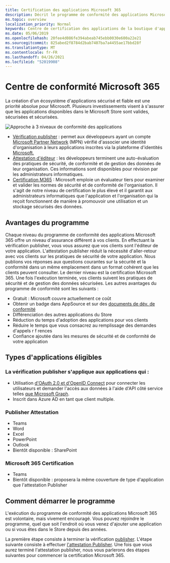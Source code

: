 ```yaml
---
title: Certification des applications Microsoft 365
description: Décrit le programme de conformité des applications Microsoft 365 à partir des applications du Store
ms.topic: overview
localization_priority: Normal
keywords: Centre de certification des applications de la boutique d'applications de conformité teams
ms.date: 05/06/2019
ms.openlocfilehash: 20fee4d086fe394abeab745ebb0030e600a22e21
ms.sourcegitcommit: 825abed2f8784d2bab7407ba7a4455ae17bbd28f
ms.translationtype: MT
ms.contentlocale: fr-FR
ms.lasthandoff: 04/26/2021
ms.locfileid: "52019908"
---
```

# <a name="microsoft-365-app-compliance"></a>Centre de conformité Microsoft 365 

La création d'un écosystème d'applications sécurisé et fiable est une priorité absolue pour Microsoft. Plusieurs investissements visent à s'assurer que les applications disponibles dans le Microsoft Store sont valides, sécurisées et sécurisées. 

  ![Approche à 3 niveaux de conformité des applications](../../../../assets/images/Three_Tiers.png) 

-   [Vérification publisher](https://docs.microsoft.com/azure/active-directory/develop/publisher-verification-overview) : permet aux développeurs ayant un compte [Microsoft Partner Network](https://partner.microsoft.com/membership) (MPN) vérifié d'associer une identité d'organisation à leurs applications inscrites via la plateforme d'identités [Microsoft.](https://docs.microsoft.com/azure/active-directory/develop/)
-   [Attestation d'éditeur](https://docs.microsoft.com/microsoft-365-app-certification/docs/enterprise-app-attestation-guide) : les développeurs terminent une auto-évaluation des pratiques de sécurité, de conformité et de gestion des données de leur organisation. Ces informations sont disponibles pour révision par les administrateurs informatiques. 
-   [Certification M365](https://docs.microsoft.com/microsoft-365-app-certification/docs/enterprise-app-certification-guide) : Microsoft emploie un évaluateur tiers pour examiner et valider les normes de sécurité et de conformité de l'organisation. Il s'agit de notre niveau de certification le plus élevé et il garantit aux administrateurs informatiques que l'application et l'organisation qui la reçoit fonctionnent de manière à promouvoir une utilisation et un stockage sécurisés des données.


## <a name="program-benefits"></a>Avantages du programme

Chaque niveau du programme de conformité des applications Microsoft 365 offre un niveau d'assurance différent à vos clients. En effectuant la vérification publisher, vous vous assurez que vos clients sont l'éditeur de votre application. L'attestation publisher réduit la nécessité d'aller-retour avec vos clients sur les pratiques de sécurité de votre application. Nous publions vos réponses aux questions courantes sur la sécurité et la conformité dans un même emplacement dans un format cohérent que les clients peuvent consulter. Le dernier niveau est la certification Microsoft 365. Une fois l'exécution terminée, vos clients suivent les pratiques de sécurité et de gestion des données sécurisées. Les autres avantages du programme de conformité sont les suivants :
-   Gratuit : Microsoft couvre actuellement ce coût
-   Obtenir un badge dans AppSource et sur des [documents de dév. de conformité](https://docs.microsoft.com/microsoft-365-app-certification/teams/teams-apps)
-   Différenciation des autres applications du Store
-   Réduction du temps d'adoption des applications pour vos clients
-   Réduire le temps que vous consacrez au remplissage des demandes d'appels r f rences
-   Confiance ajoutée dans les mesures de sécurité et de conformité de votre application

## <a name="qualifying-application-types"></a>Types d'applications éligibles 
### <a name="publisher-verification-applies-to-apps-which"></a>La vérification publisher s'applique aux applications qui : 
- Utilisation [d'OAuth 2.0 et d'OpenID Connect](https://docs.microsoft.com/azure/active-directory/develop/active-directory-v2-protocols) pour connecter les utilisateurs et demander l'accès aux données à l'aide d'API côté service telles [que Microsoft Graph](https://developer.microsoft.com/graph/). 
- Inscrit dans Azure AD en tant que client multiple. 

### <a name="publisher-attestation"></a>Publisher Attestation
-   Teams
-   Word
-   Excel
-   PowerPoint
-   Outlook
- Bientôt disponible : SharePoint

### <a name="microsoft-365-certification"></a>Microsoft 365 Certification
-   Teams
-   Bientôt disponible : proposera la même couverture de type d'application que l'attestation Publisher

## <a name="how-to-start-the-program"></a>Comment démarrer le programme

L'exécution du programme de conformité des applications Microsoft 365 est volontaire, mais vivement encouragé. Vous pouvez rejoindre le programme, quel que soit l'endroit où vous venez d'ajouter une application ou si vous êtes dans le Store depuis des années. 

La première étape consiste à terminer la vérification [publisher](https://docs.microsoft.com/azure/active-directory/develop/publisher-verification-overview). L'étape suivante consiste à effectuer [l'attestation Publisher](https://docs.microsoft.com/microsoft-365-app-certification/docs/attestation). Une fois que vous aurez terminé l'attestation publisher, nous vous parlerons des étapes suivantes pour commencer la certification Microsoft 365.
